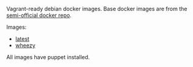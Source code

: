 Vagrant-ready debian docker images. Base docker images are from the [semi-official docker repo](https://registry.hub.docker.com/_/debian/).

Images:

* [latest](https://github.com/tlatsas/docker-debian-vagrant/blob/master/latest/Dockerfile)
* [wheezy](https://github.com/tlatsas/docker-debian-vagrant/blob/master/wheezy/Dockerfile)

All images have puppet installed.
